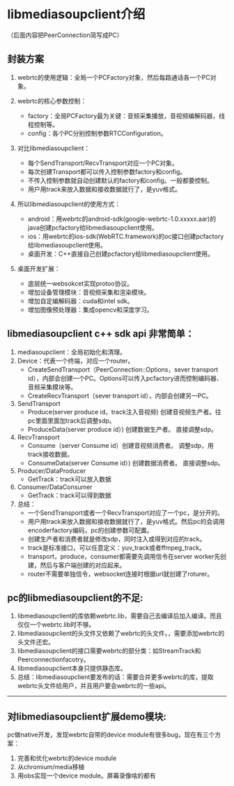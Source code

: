 # libmediasoupclient介绍
（后面内容把PeerConnection简写成PC）

## 封装方案
1. webrtc的使用逻辑：全局一个PCFactory对象，然后每路通话各一个PC对象。
2. webrtc的核心参数控制：
    - factory：全局PCFactory最为关键：音频采集播放，音视频编解码器，线程控制等。
    - config：各个PC分别控制参数RTCConfiguration。
3. 对比libmediasoupclient：
   - 每个SendTransport/RecvTransport对应一个PC对象。
   - 每次创建Transport都可以传入控制参数factory和config。
   - 不传入控制参数就自动创建默认的factory和config。一般都要控制。
   - 用户用track来放入数据和接收数据就行了，是yuv格式。
4. 所以libmediasoupclient的使用方式：
   - android：用webrtc的android-sdk(google-webrtc-1.0.xxxxx.aar)的java创建pcfactory给libmediasoupclient使用。
   - ios：用webrtc的ios-sdk(WebRTC.framework)的oc接口创建pcfactory给libmediasoupclient使用。
   - 桌面开发：C++直接自己创建pcfactory给libmediasoupclient使用。

5. 桌面开发扩展：
   - 底层统一websokcet实现protoo协议。
   - 增加设备管理模块：音视频采集和渲染模块。
   - 增加自定编解码器：cuda和intel sdk。
   - 增加图像预处理器：集成opencv和深度学习。
 
 
## libmediasoupclient c++ sdk api 非常简单：
1. mediasoupclient：全局初始化和清理。
2. Device：代表一个终端，对应一个router。
    - CreateSendTransport（PeerConnection::Options，sever transport id），内部会创建一个PC。Options可以传入pcfactory进而控制编码器、音频采集模块等。
    - CreateRecvTransport（sever transport id），内部会创建另一PC。
3. SendTransport
    - Produce(server produce id，track注入音视频) 创建音视频生产者。往pc里面里面加track后调整sdp。
    - ProduceData(server produce id）) 创建数据生产者。       直接调整sdp。
4. RecvTransport
    - Consume（server Consume id）创建音视频消费者。 调整sdp，用track接收数据。
    - ConsumeData(server Consume id）) 创建数据消费者。 直接调整sdp。
5. Producer/DataProducer
    - GetTrack：track可以放入数据
6. Consumer/DataConsumer
    - GetTrack：track可以得到数据
7. 总结：
   - 一个SendTransport或者一个RecvTransport对应了一个pc，是分开的。
   - 用户用track来放入数据和接收数据就行了，是yuv格式。然后pc的会调用encoderfactory编码，pc的创建参数可配置。
   - 创建生产者和消费者就是修改sdp，同时注入或得到对应的track。
   - track是标准接口，可以任意定义：yuv_track或者ffmpeg_track。
   - transport，produce，consumer都需要先调用信令在server worker先创建，然后与客户端创建的对应起来。
   - router不需要单独信令，websocket连接时根据url就创建了roturer。


## pc的libmediasoupclient的不足:
1. libmediasoupclient的库依赖webrtc.lib，需要自己去编译后加入编译。而且仅仅一个webrtc.lib时不够。
2. libmediasoupclient的头文件又依赖了webrtc的头文件。，需要添加webrtc的头文件还宏。
3. libmediasoupclient的接口需要webrtc的部分类：如StreamTrack和Peerconnectionfacotry。
4. libmediasoupclient本身只提供静态库。
5. 总结：libmediasoupclient要发布的话：需要合并更多webrtc的库，提取webrtc头文件给用户，并且用户要会webrtc的一些api。
   

---
## 对libmediasoupclient扩展demo模块:
pc做native开发，发现webrtc自带的device module有很多bug，现在有三个方案：
1. 完善和优化webrtc的device module
2. 从chromium/media移植
3. 用obs实现一个device module。屏幕录像啥的都有